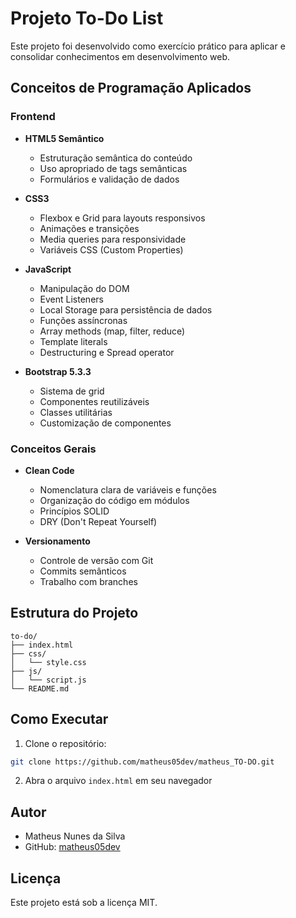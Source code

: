 # Projeto To-Do List

Este projeto foi desenvolvido como exercício prático para aplicar e consolidar conhecimentos em desenvolvimento web.

## Conceitos de Programação Aplicados

### Frontend
- **HTML5 Semântico**
  - Estruturação semântica do conteúdo
  - Uso apropriado de tags semânticas
  - Formulários e validação de dados

- **CSS3**
  - Flexbox e Grid para layouts responsivos
  - Animações e transições
  - Media queries para responsividade
  - Variáveis CSS (Custom Properties)

- **JavaScript**
  - Manipulação do DOM
  - Event Listeners
  - Local Storage para persistência de dados
  - Funções assíncronas
  - Array methods (map, filter, reduce)
  - Template literals
  - Destructuring e Spread operator

- **Bootstrap 5.3.3**
  - Sistema de grid
  - Componentes reutilizáveis
  - Classes utilitárias
  - Customização de componentes

### Conceitos Gerais
- **Clean Code**
  - Nomenclatura clara de variáveis e funções
  - Organização do código em módulos
  - Princípios SOLID
  - DRY (Don't Repeat Yourself)

- **Versionamento**
  - Controle de versão com Git
  - Commits semânticos
  - Trabalho com branches

## Estrutura do Projeto

```
to-do/
├── index.html
├── css/
│   └── style.css
├── js/
│   └── script.js
└── README.md
```

## Como Executar

1. Clone o repositório:
```bash
git clone https://github.com/matheus05dev/matheus_TO-DO.git
```

2. Abra o arquivo `index.html` em seu navegador

## Autor

- Matheus Nunes da Silva
- GitHub: [matheus05dev](https://github.com/matheus05dev)

## Licença

Este projeto está sob a licença MIT. 